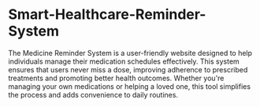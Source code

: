 # Smart-Healthcare-Reminder-System

The Medicine Reminder System is a user-friendly website designed to help individuals manage their medication schedules effectively. This system ensures that users never miss a dose, improving adherence to prescribed treatments and promoting better health outcomes. Whether you're managing your own medications or helping a loved one, this tool simplifies the process and adds convenience to daily routines.
